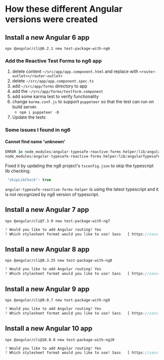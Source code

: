 
# How these different Angular versions were created

## Install a new Angular 6 app

`npx @angular/cli@6.2.1 new test-package-with-ng6`

### Add the Reactive Test Forms to ng6 app

1. delete content `~/src/app/app.component.html` and replace with `<router-outlet></router-outlet>`
2. delete `~/src/app/app.component.spec.ts`
3. add `~/src/app/forms` directory to app
4. add the `~/src/app/forms/testform.component`
5. add some karma test to verify functionality
6. change `karma.conf.js` to support `puppeteer` so that the test can run on build server.
   - `npm i puppeteer -D`
7. Update the tests

### Some issues I found in ng6

#### Cannot find name 'unknown'

```javascript
ERROR in node_modules/angular-typesafe-reactive-forms-helper/lib/angularTypesafeReactiveFormsHelper.d.ts(13,58): error TS2304: Cannot find name 'unknown'.
node_modules/angular-typesafe-reactive-forms-helper/lib/angularTypesafeReactiveFormsHelper.d.ts(14,65): error TS2304: Cannot find name 'unknown'.
```

Fixed it by updating the ng6 project's `tsconfig.json` to skip the typescript lib checking.
```javascript
 "skipLibCheck": true
```

`angular-typesafe-reactive-forms-helper` is using the latest typescript and it is not recognized by ng6 version of typescript.  

## Install a new Angular 7 app

`npx @angular/cli@7.3.9 new test-package-with-ng7`

```javascript
? Would you like to add Angular routing? Yes
? Which stylesheet format would you like to use? Sass   [ https://sass-lang.com/documentation/syntax#the-indented-syntax ]
```

## Install a new Angular 8 app

`npx @angular/cli@8.3.25 new test-package-with-ng8`

```javascript
? Would you like to add Angular routing? Yes
? Which stylesheet format would you like to use? Sass   [ https://sass-lang.com/documentation/syntax#the-indented-syntax ]
```

## Install a new Angular 9 app

`npx @angular/cli@9.0.7 new test-package-with-ng9`

```javascript
? Would you like to add Angular routing? Yes
? Which stylesheet format would you like to use? Sass   [ https://sass-lang.com/documentation/syntax#the-indented-syntax ]
```

## Install a new Angular 10 app

`npx @angular/cli@10.0.0 new test-package-with-ng10`

```javascript
? Would you like to add Angular routing? Yes
? Which stylesheet format would you like to use? Sass   [ https://sass-lang.com/documentation/syntax#the-indented-syntax ]
```
